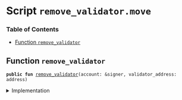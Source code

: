 
<a name="SCRIPT"></a>

# Script `remove_validator.move`

### Table of Contents

-  [Function `remove_validator`](#SCRIPT_remove_validator)



<a name="SCRIPT_remove_validator"></a>

## Function `remove_validator`



<pre><code><b>public</b> <b>fun</b> <a href="#SCRIPT_remove_validator">remove_validator</a>(account: &signer, validator_address: address)
</code></pre>



<details>
<summary>Implementation</summary>


<pre><code><b>fun</b> <a href="#SCRIPT_remove_validator">remove_validator</a>(account: &signer, validator_address: address) {
    <a href="../../modules/doc/LibraSystem.md#0x1_LibraSystem_remove_validator">LibraSystem::remove_validator</a>(account, validator_address);
}
</code></pre>



</details>
